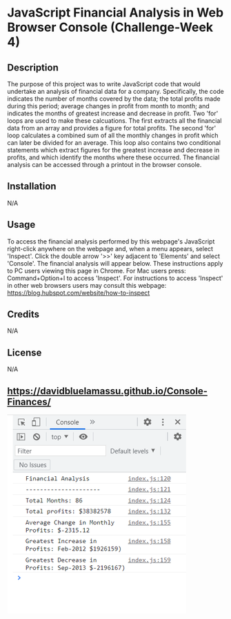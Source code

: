 # JavaScript Financial Analysis in Web Browser Console (Challenge-Week 4)

## Description
The purpose of this project was to write JavaScript code that would undertake an analysis of financial data for a company. Specifically, the code indicates the number of months covered by the data; the total profits made during this period; average changes in profit from month to month; and indicates the months of greatest increase and decrease in profit. Two 'for' loops are used to make these calcuations. The first extracts all the financial data from an array and provides a figure for total profits. The second 'for' loop calculates a combined sum of all the monthly changes in profit which can later be divided for an average. This loop also contains two conditional statements which extract figures for the greatest increase and decrease in profits, and which identify the months where these occurred. The financial analysis can be accessed through a printout in the browser console.

## Installation
N/A

## Usage
To access the financial analysis performed by this webpage's JavaScript right-click anywhere on the webpage and, when a menu appears, select 'Inspect'. Click the double arrow '>>' key adjacent to 'Elements' and select 'Console'. The financial analysis will appear below. These instructions apply to PC users viewing this page in Chrome. For Mac users press: Command+Option+I to access 'Inspect'. For instructions to access 'Inspect' in other web browsers users may consult this webpage: https://blog.hubspot.com/website/how-to-inspect

## Credits
N/A

## License
N/A

## https://davidbluelamassu.github.io/Console-Finances/

![Screenshot of Financial Analysis in Console](./images/console.png)

